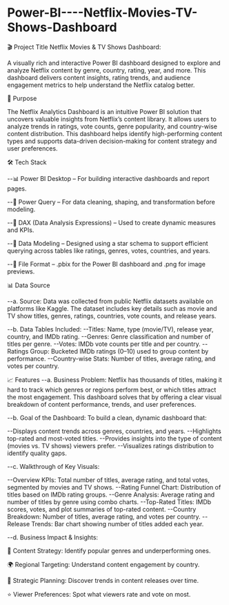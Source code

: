 # Power-BI----Netflix-Movies-TV-Shows-Dashboard

🎬 Project Title
Netflix Movies & TV Shows Dashboard:

A visually rich and interactive Power BI dashboard designed to explore and analyze Netflix content by genre, country, rating, year, and more. This dashboard delivers content insights, rating trends, and audience engagement metrics to help understand the Netflix catalog better.

🎯 Purpose

The Netflix Analytics Dashboard is an intuitive Power BI solution that uncovers valuable insights from Netflix’s content library. It allows users to analyze trends in ratings, vote counts, genre popularity, and country-wise content distribution. This dashboard helps identify high-performing content types and supports data-driven decision-making for content strategy and user preferences.

🛠️ Tech Stack

--📊 Power BI Desktop – For building interactive dashboards and report pages.

--📂 Power Query – For data cleaning, shaping, and transformation before modeling.

--🧠 DAX (Data Analysis Expressions) – Used to create dynamic measures and KPIs.

--📝 Data Modeling – Designed using a star schema to support efficient querying across tables like ratings, genres, votes, countries, and years.

--📁 File Format – .pbix for the Power BI dashboard and .png for image previews.

📊 Data Source

--a. Source:
Data was collected from public Netflix datasets available on platforms like Kaggle. The dataset includes key details such as movie and TV show titles, genres, ratings, countries, vote counts, and release years.

--b. Data Tables Included:
--Titles: Name, type (movie/TV), release year, country, and IMDb rating.
--Genres: Genre classification and number of titles per genre.
--Votes: IMDb vote counts per title and per country.
--Ratings Group: Bucketed IMDb ratings (0–10) used to group content by performance.
--Country-wise Stats: Number of titles, average rating, and votes per country.

📈 Features
--a. Business Problem:
Netflix has thousands of titles, making it hard to track which genres or regions perform best, or which titles attract the most engagement. This dashboard solves that by offering a clear visual breakdown of content performance, trends, and user preferences.

--b. Goal of the Dashboard:
To build a clean, dynamic dashboard that:

--Displays content trends across genres, countries, and years.
--Highlights top-rated and most-voted titles.
--Provides insights into the type of content (movies vs. TV shows) viewers prefer.
--Visualizes ratings distribution to identify quality gaps.

--c. Walkthrough of Key Visuals:

--Overview KPIs: Total number of titles, average rating, and total votes, segmented by movies and TV shows.
--Rating Funnel Chart: Distribution of titles based on IMDb rating groups.
--Genre Analysis: Average rating and number of titles by genre using combo charts.
--Top-Rated Titles: IMDb scores, votes, and plot summaries of top-rated content.
--Country Breakdown: Number of titles, average rating, and votes per country.
--Release Trends: Bar chart showing number of titles added each year.

--d. Business Impact & Insights:

📌 Content Strategy: Identify popular genres and underperforming ones.

🌍 Regional Targeting: Understand content engagement by country.

🧠 Strategic Planning: Discover trends in content releases over time.

⭐ Viewer Preferences: Spot what viewers rate and vote on most.
